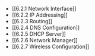 

- [[6.2.1 Network Interface]]
- [[6.2.2 IP Addressing]]
- [[6.2.3 Routing]]
- [[6.2.4 DNS Configuration]]
- [[6.2.5 DHCP Server]]
- [[6.2.6 Network Manager]]
- [[6.2.7 Wireless Configuration]]